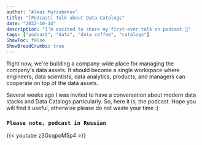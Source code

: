 ```yaml
---
author: "Almaz Murzabekov"
title: "[Podcast] Talk about Data Catalogs"
date: "2022-10-14"
description: "I’m excited to share my first-ever talk on podcast 🎉"
tags: ["podcast", "data", "data coffee", "catalogs"]
ShowToc: false
ShowBreadCrumbs: true
---
```


Right now, we're building a company-wide place for managing the company's data assets. It should become a single workspace where engineers, data scientists, data analytics, products, and managers can cooperate on top of the data assets.

Several weeks ago I was invited to have a conversation about modern data stacks and Data Catalogs particularly. So, here it is, the podcast. Hope you will find it useful, otherwise please do not waste your time :)

### `Please note, podcast in Russian`

{{< youtube z3GcqpoM5p4 >}}



